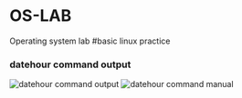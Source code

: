 # OS-LAB
Operating system lab
#basic linux practice
### datehour command output
![datehour command output](datehour.png)
![datehour command manual](mdatehour.png)

